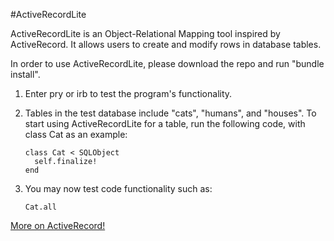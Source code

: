 #ActiveRecordLite

ActiveRecordLite is an Object-Relational Mapping tool inspired by ActiveRecord.
It allows users to create and modify rows in database tables.

In order to use ActiveRecordLite, please download the repo and run "bundle install".

1. Enter pry or irb to test the program's functionality.  

2. Tables in the test database include "cats", "humans", and "houses".
    To start using ActiveRecordLite for a table, run the following code, with
    class Cat as an example:  
    ```
    class Cat < SQLObject
      self.finalize!
    end
    ```  

3.  You may now test code functionality such as:  
    ```
    Cat.all
    ```  



[More on ActiveRecord!](https://en.wikipedia.org/wiki/Active_record_pattern)
